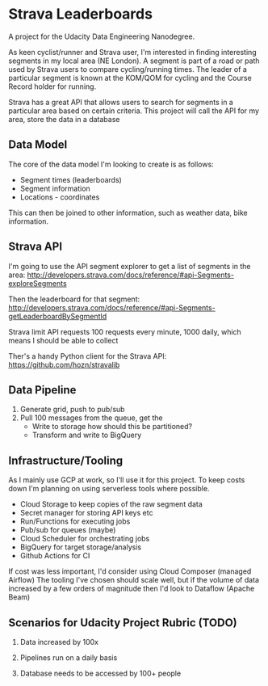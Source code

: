 # Strava Leaderboards

A project for the Udacity Data Engineering Nanodegree.

As keen cyclist/runner and Strava user, I'm interested in finding interesting segments in my local area (NE London). A segment is part of a road or path used by Strava users to compare cycling/running times. The leader of a particular segment is known at the KOM/QOM for cycling and the Course Record holder for running.

Strava has a great API that allows users to search for segments in a particular area based on certain criteria. This project will call the API for my area, store the data in a database

## Data Model

The core of the data model I'm looking to create is as follows:

- Segment times (leaderboards)
- Segment information 
- Locations - coordinates

This can then be joined to other information, such as weather data, bike information.

## Strava API

I'm going to use the API segment explorer to get a list of segments in the area: http://developers.strava.com/docs/reference/#api-Segments-exploreSegments

Then the leaderboard for that segment: http://developers.strava.com/docs/reference/#api-Segments-getLeaderboardBySegmentId

Strava limit API requests 100 requests every minute, 1000 daily, which means I should be able to collect 

Ther's a handy Python client for the Strava API: https://github.com/hozn/stravalib

## Data Pipeline

1. Generate grid, push to pub/sub
2. Pull 100 messages from the queue, get the 
    - Write to storage how should this be partitioned?
    - Transform and write to BigQuery

## Infrastructure/Tooling
As I mainly use GCP at work, so I'll use it for this project. To keep costs down I'm planning on using serverless tools where possible.

- Cloud Storage to keep copies of the raw segment data
- Secret manager for storing API keys etc
- Run/Functions for executing jobs
- Pub/sub for queues (maybe) 
- Cloud Scheduler for orchestrating jobs
- BigQuery for target storage/analysis
- Github Actions for CI

If cost was less important, I'd consider using Cloud Composer (managed Airflow) The tooling I've chosen should scale well, but if the volume of data increased by a few orders of magnitude then I'd look to Dataflow (Apache Beam)


## Scenarios for Udacity Project Rubric (TODO)

1. Data increased by 100x

2. Pipelines run on a daily basis

3. Database needs to be accessed by 100+ people